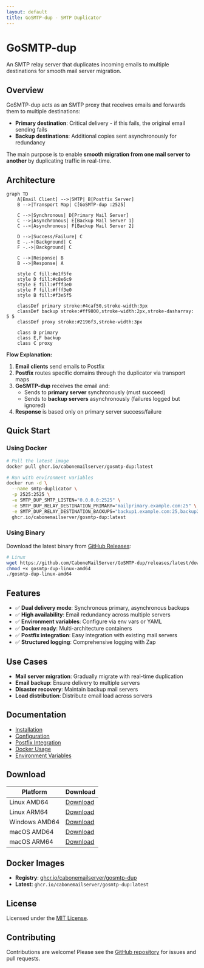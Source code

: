 ```yaml
---
layout: default
title: GoSMTP-dup - SMTP Duplicator
---
```


# GoSMTP-dup

An SMTP relay server that duplicates incoming emails to multiple destinations for smooth mail server migration.

## Overview

GoSMTP-dup acts as an SMTP proxy that receives emails and forwards them to multiple destinations:
- **Primary destination**: Critical delivery - if this fails, the original email sending fails
- **Backup destinations**: Additional copies sent asynchronously for redundancy

The main purpose is to enable **smooth migration from one mail server to another** by duplicating traffic in real-time.

## Architecture

```mermaid
graph TD
    A[Email Client] -->|SMTP| B[Postfix Server]
    B -->|Transport Map| C[GoSMTP-dup :2525]

    C -->|Synchronous| D[Primary Mail Server]
    C -->|Asynchronous| E[Backup Mail Server 1]
    C -->|Asynchronous| F[Backup Mail Server 2]

    D -->|Success/Failure| C
    E -.->|Background| C
    F -.->|Background| C

    C -->|Response| B
    B -->|Response| A

    style C fill:#e1f5fe
    style D fill:#c8e6c9
    style E fill:#fff3e0
    style F fill:#fff3e0
    style B fill:#f3e5f5

    classDef primary stroke:#4caf50,stroke-width:3px
    classDef backup stroke:#ff9800,stroke-width:2px,stroke-dasharray: 5 5
    classDef proxy stroke:#2196f3,stroke-width:3px

    class D primary
    class E,F backup
    class C proxy
```

**Flow Explanation:**
1. **Email clients** send emails to Postfix
2. **Postfix** routes specific domains through the duplicator via transport maps
3. **GoSMTP-dup** receives the email and:
   - Sends to **primary server** synchronously (must succeed)
   - Sends to **backup servers** asynchronously (failures logged but ignored)
4. **Response** is based only on primary server success/failure

## Quick Start

### Using Docker

```bash
# Pull the latest image
docker pull ghcr.io/cabonemailserver/gosmtp-dup:latest

# Run with environment variables
docker run -d \
  --name smtp-duplicator \
  -p 2525:2525 \
  -e SMTP_DUP_SMTP_LISTEN="0.0.0.0:2525" \
  -e SMTP_DUP_RELAY_DESTINATION_PRIMARY="mailprimary.example.com:25" \
  -e SMTP_DUP_RELAY_DESTINATION_BACKUPS="backup1.example.com:25,backup2.example.com:25" \
  ghcr.io/cabonemailserver/gosmtp-dup:latest
```

### Using Binary

Download the latest binary from [GitHub Releases](https://github.com/CaboneMailServer/GoSMTP-dup/releases):

```bash
# Linux
wget https://github.com/CaboneMailServer/GoSMTP-dup/releases/latest/download/gosmtp-dup-linux-amd64
chmod +x gosmtp-dup-linux-amd64
./gosmtp-dup-linux-amd64
```

## Features

- ✅ **Dual delivery mode**: Synchronous primary, asynchronous backups
- ✅ **High availability**: Email redundancy across multiple servers
- ✅ **Environment variables**: Configure via env vars or YAML
- ✅ **Docker ready**: Multi-architecture containers
- ✅ **Postfix integration**: Easy integration with existing mail servers
- ✅ **Structured logging**: Comprehensive logging with Zap

## Use Cases

- **Mail server migration**: Gradually migrate with real-time duplication
- **Email backup**: Ensure delivery to multiple servers
- **Disaster recovery**: Maintain backup mail servers
- **Load distribution**: Distribute email load across servers

## Documentation

- [Installation](installation.html)
- [Configuration](configuration.html)
- [Postfix Integration](postfix.html)
- [Docker Usage](docker.html)
- [Environment Variables](environment.html)

## Download

| Platform | Download |
|----------|----------|
| Linux AMD64 | [Download](https://github.com/CaboneMailServer/GoSMTP-dup/releases/latest/download/gosmtp-dup-linux-amd64) |
| Linux ARM64 | [Download](https://github.com/CaboneMailServer/GoSMTP-dup/releases/latest/download/gosmtp-dup-linux-arm64) |
| Windows AMD64 | [Download](https://github.com/CaboneMailServer/GoSMTP-dup/releases/latest/download/gosmtp-dup-windows-amd64.exe) |
| macOS AMD64 | [Download](https://github.com/CaboneMailServer/GoSMTP-dup/releases/latest/download/gosmtp-dup-darwin-amd64) |
| macOS ARM64 | [Download](https://github.com/CaboneMailServer/GoSMTP-dup/releases/latest/download/gosmtp-dup-darwin-arm64) |

## Docker Images

- **Registry**: [ghcr.io/cabonemailserver/gosmtp-dup](https://github.com/CaboneMailServer/GoSMTP-dup/pkgs/container/gosmtp-dup)
- **Latest**: `ghcr.io/cabonemailserver/gosmtp-dup:latest`

## License

Licensed under the [MIT License](https://github.com/CaboneMailServer/GoSMTP-dup/blob/main/LICENSE).

## Contributing

Contributions are welcome! Please see the [GitHub repository](https://github.com/CaboneMailServer/GoSMTP-dup) for issues and pull requests.